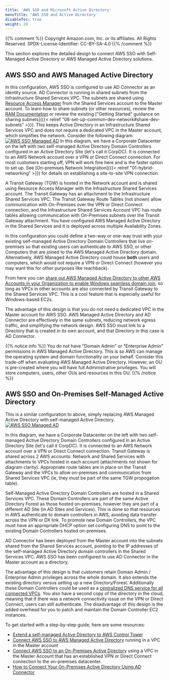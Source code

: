 ```yaml
---
title: 'AWS SSO and Microsoft Active Directory'
menuTitle: 'AWS SSO and Active Directory'
disableToc: true
weight: 20
---
```


{{% comment %}}
Copyright Amazon.com, Inc. or its affiliates. All Rights Reserved.
SPDX-License-Identifier: CC-BY-SA-4.0
{{% /comment %}}

This section explores the detailed design to connect AWS SSO with Self-Managed Active Directory or AWS Managed Active Directory solutions.


## AWS SSO and AWS Managed Active Directory
 
In this configuration, AWS SSO is configured to use AD Connector as an identity source. AD Connector is running in shared subnets from the Infrastructure Shared Services VPC. The subnets are shared using [Resource Access Manager](https://aws.amazon.com/ram/) from the Shared Services account to the Master account. To learn how to share subnets (or other resources), review the [RAM Documentation](https://docs.aws.amazon.com/ram/latest/userguide/getting-started-sharing.html) or review the existing ["Getting Started" guidance on sharing subnets]({{< relref "06-set-up-common-dev-network#share-dev-subnets" >}}). This keeps Active Directory in an Infrastructure Shared Services VPC and does not require a dedicated VPC in the Master account, which simplifies the network. Consider the following diagram:
[![AWS SSO Managed AD](/images/02-dev-fast-follow/02-federated-access-to-aws/awsssomad.png)](/images/02-dev-fast-follow/02-federated-access-to-aws/awsssomad.png)
In this diagram, we have a Corporate Datacenter on the left with two self-managed Active Directory Domain Controllers configured in an Active Directory Site (let's call it CorpDC). It is connected to an AWS Network account over a VPN or Direct Connect connection. For most customers starting off, VPN will work fine here and is the faster option to set up. See [On-premises Network Integration]({{< relref "01-hybrid-networking" >}}) for details on establishing a site-to-site VPN connection.

A Transit Gateway (TGW) is hosted in the Network account and is shared using Resource Access Manager with the Infrastructure Shared Services account. The Transit Gateway has an attachment to the Infrastructure Shared Services VPC. The Transit Gateway Route Tables (not shown) allow communication with On-Premises over the VPN or Direct Connect connection, and the Infrastructure Shared Services Account VPC has route tables allowing communication with On-Premises subnets over the Transit Gateway attachment. You have configured AWS Managed Active Directory in the Shared Services and it is deployed across multiple Availability Zones.

In this configuration you could define a two-way or one-way trust with your existing self-managed Active Directory Domain Controllers that live on-premises so that existing users can authenticate to AWS SSO, or other Computers that are joined to the AWS Managed Active Directory domain. Alternatively, AWS Managed Active Directory could house **both** users and computers, which would not require a VPN or Direct Connect (however you may want this for other purposes like reachback).

From here you can [share out AWS Managed Active Directory to other AWS Accounts in your Organization to enable Windows seamless domain join](https://docs.aws.amazon.com/directoryservice/latest/admin-guide/ms_ad_tutorial_directory_sharing.html), so long as VPCs in other accounts are also connected by Transit Gateway to the Shared Services VPC. This is a cool feature that is especially useful for Windows-based EC2s.

The advantage of this design is that you do not need a dedicated VPC in the Master account for AWS SSO. AWS Managed Active Directory and AD Connector are effectively in the same subnets, reducing network egress traffic, and simplifying the network design. AWS SSO must link to a Directory that is created in its own account, and that Directory in this case is AD Connector.

{{% notice info %}}
You do not have "Domain Admin" or "Enterprise Admin" permissions in AWS Managed Active Directory. This is so AWS can manage the operating system and domain functionality on your behalf. Consider this trade-off when evaluating AWS Managed Active Directory. However, an OU is pre-created where you will have full Administrative privileges. You will store computers, users, other OUs and resources in this OU.
{{% /notice %}}

## AWS SSO and On-Premises Self-Managed Active Directory

This is a similar configuration to above, simply replacing AWS Managed Active Directory with self-managed Active Directory.
[![AWS SSO Managed AD](/images/02-dev-fast-follow/02-federated-access-to-aws/AWSSSO_AD.png)](/images/02-dev-fast-follow/02-federated-access-to-aws/AWSSSO_AD.png)

In this diagram, we have a Corporate Datacenter on the left with two self-managed Active Directory Domain Controllers configured in an Active Directory Site (let's call it CorpDC). It is connected to an AWS Network account over a VPN or Direct Connect connection. Transit Gateway is shared across 2 AWS accounts: Network and Shared Services with attachments to VPCs hosted in each account (attachments not shown for diagram clarity). Appropriate route tables are in place on the Transit Gateway and the VPCs to allow on-premises and communication from Shared Services VPC (ie, they must be part of the same TGW propogation table).

Self-Managed Active Directory Domain Controllers are hosted in a Shared Services VPC. These Domain Controllers are part of the same Active Directory Forest as those hosted on-premises, however they are part of a different AD Site (in AD Sites and Services). This is done so that resources in AWS authenticate to domain controllers in AWS, avoiding data transfer across the VPN or DX link. To promote new Domain Controllers, the VPC must have an appropriate DHCP option set configuring DNS to point to the existing Domain Controllers hosted on-premises.

AD Connector has been deployed from the Master account into the subnets shared from the Shared Services account, pointing to the IP addresses of the self-managed Active Directory domain controllers in the Shared Services VPC. AWS SSO has been configured to use AD Connector in the Master account as a directory.

The advantage of this design is that customers retain Domain Admin / Enterprise Admin privileges across the whole domain. It also extends the existing directory versus setting up a new Directory/Forest. Additionally these Domain Controllers could be used as a [centralized DNS service for all connected VPCs](https://aws.amazon.com/blogs/security/simplify-dns-management-in-a-multiaccount-environment-with-route-53-resolver/). You also have a second copy of the directory in the cloud, meaning that if there was a network connectivity issue on the VPN or Direct Connect, users can still authenticate.
The disadvantage of this design is the added overhead for you to patch and maintain the Domain Controller EC2 instances.

To get started with a step-by-step guide, here are some resources:
* [Extend a self-managed Active Directory to AWS Control Tower](https://aws.amazon.com/blogs/mt/extend-a-self-managed-active-directory-to-aws-control-tower/)
* [Connect AWS SSO to AWS Managed Active Directory](https://docs.aws.amazon.com/singlesignon/latest/userguide/connectawsad.html) running in a VPC in the Master account
* [Connect AWS SSO to an On-Premises Active Directory](https://docs.aws.amazon.com/singlesignon/latest/userguide/connectonpremad.html) using a VPC in the Master Account that has an established VPN or Direct Connect connection to the on-premises datacenter.
* [How to Connect Your On-Premises Active Directory Using AD Connector](https://aws.amazon.com/blogs/security/how-to-connect-your-on-premises-active-directory-to-aws-using-ad-connector/)
